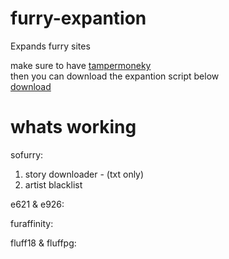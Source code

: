 # furry-expantion
Expands furry sites 

make sure to have [tampermoneky](https://www.tampermonkey.net/)<br>
then you can download the expantion script below<br>
[download](https://github.com/shadow-boop/furry-expantion/raw/main/fe.user.js "aaa")


# whats working

sofurry:
1. story downloader - (txt only)
2. artist blacklist

e621 & e926:

furaffinity:

fluff18 & fluffpg:
